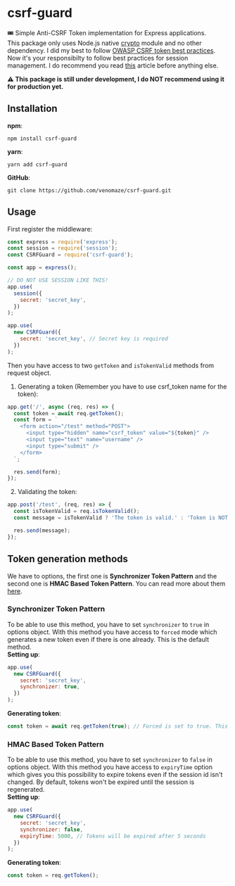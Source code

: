 # csrf-guard

🎟️ Simple Anti-CSRF Token implementation for Express applications.  
This package only uses Node.js native [crypto](https://nodejs.org/api/crypto.html) module and no other dependency.
I did my best to follow [OWASP CSRF token best practices](https://cheatsheetseries.owasp.org/cheatsheets/Cross-Site_Request_Forgery_Prevention_Cheat_Sheet.html).
Now it's your responsibilty to follow best practices for session management. I do recommend you read [this](https://blog.jscrambler.com/best-practices-for-secure-session-management-in-node/) article before anything else.

**⚠️ This package is still under development, I do NOT recommend using it for production yet.**

## Installation

**npm**:

```
npm install csrf-guard
```

**yarn**:

```
yarn add csrf-guard
```

**GitHub**:

```
git clone https://github.com/venomaze/csrf-guard.git
```

## Usage

First register the middleware:

```js
const express = require('express');
const session = require('session');
const CSRFGuard = require('csrf-guard');

const app = express();

// DO NOT USE SESSION LIKE THIS!
app.use(
  session({
    secret: 'secret_key',
  })
);

app.use(
  new CSRFGuard({
    secret: 'secret_key', // Secret key is required
  })
);
```

Then you have access to two `getToken` and `isTokenValid` methods from request object.

1. Generating a token (Remember you have to use csrf_token name for the token):

```js
app.get('/', async (req, res) => {
  const token = await req.getToken();
  const form = `
    <form action="/test" method="POST">
      <input type="hidden" name="csrf_token" value="${token}" />
      <input type="text" name="username" />
      <input type="submit" />
    </form>
  `;

  res.send(form);
});
```

2. Validating the token:

```js
app.post('/test', (req, res) => {
  const isTokenValid = req.isTokenValid();
  const message = isTokenValid ? 'The token is valid.' : 'Token is NOT valid.';

  res.send(message);
});
```

## Token generation methods

We have to options, the first one is **Synchronizer Token Pattern** and the second one is **HMAC Based Token Pattern**. You can read more about them [here](https://cheatsheetseries.owasp.org/cheatsheets/Cross-Site_Request_Forgery_Prevention_Cheat_Sheet.html).

### Synchronizer Token Pattern

To be able to use this method, you have to set `synchronizer` to `true` in options object. With this method you have access to `forced` mode which generates a new token even if there is one already. This is the default method.  
**Setting up**:

```js
app.use(
  new CSRFGuard({
    secret: 'secret_key',
    synchronizer: true,
  })
);
```

**Generating token**:

```js
const token = await req.getToken(true); // Forced is set to true. This way you'll get a new token per request. (Default to false)
```

### HMAC Based Token Pattern

To be able to use this method, you have to set `synchronizer` to `false` in options object. With this method you have access to `expiryTime` option which gives you this possibility to expire tokens even if the session id isn't changed. By default, tokens won't be expired until the session is regenerated.  
**Setting up**:

```js
app.use(
  new CSRFGuard({
    secret: 'secret_key',
    synchronizer: false,
    expiryTime: 5000, // Tokens will be expired after 5 seconds
  })
);
```

**Generating token**:

```js
const token = req.getToken();
```

